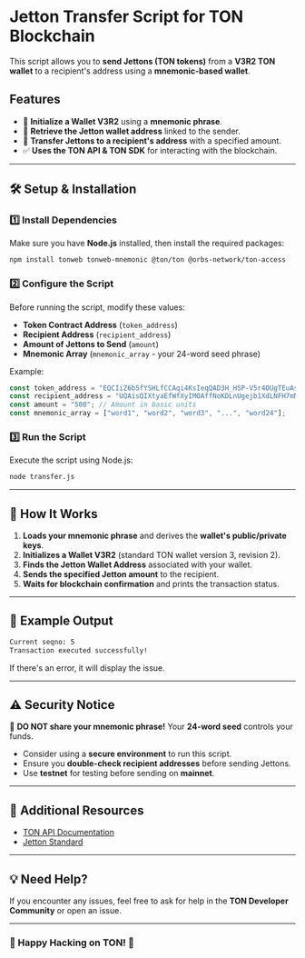 # Jetton Transfer Script for TON Blockchain

This script allows you to **send Jettons (TON tokens)** from a **V3R2 TON wallet** to a recipient's address using a **mnemonic-based wallet**.

## Features
- 🏦 **Initialize a Wallet V3R2** using a **mnemonic phrase**.
- 🔄 **Retrieve the Jetton wallet address** linked to the sender.
- 💸 **Transfer Jettons to a recipient's address** with a specified amount.
- ✅ **Uses the TON API & TON SDK** for interacting with the blockchain.

---

## 🛠️ Setup & Installation

### 1️⃣ Install Dependencies
Make sure you have **Node.js** installed, then install the required packages:

```sh
npm install tonweb tonweb-mnemonic @ton/ton @orbs-network/ton-access
```

### 2️⃣ Configure the Script
Before running the script, modify these values:

- **Token Contract Address** (`token_address`)
- **Recipient Address** (`recipient_address`)
- **Amount of Jettons to Send** (`amount`)
- **Mnemonic Array** (`mnemonic_array` - your 24-word seed phrase)

Example:
```javascript
const token_address = "EQCIiZ6b5fYSHLfCCAqi4KsIeqQAD3H_HSP-V5r4OUgTEuAs";
const recipient_address = "UQAisQIXtyaEfWfXyIMOAffNoKDLnUgejb1XdLNFH7mNDTVq";
const amount = "500"; // Amount in basic units
const mnemonic_array = ["word1", "word2", "word3", "...", "word24"];
```

### 3️⃣ Run the Script
Execute the script using Node.js:
```sh
node transfer.js
```

---

## 📝 How It Works

1. **Loads your mnemonic phrase** and derives the **wallet's public/private keys**.
2. **Initializes a Wallet V3R2** (standard TON wallet version 3, revision 2).
3. **Finds the Jetton Wallet Address** associated with your wallet.
4. **Sends the specified Jetton amount** to the recipient.
5. **Waits for blockchain confirmation** and prints the transaction status.

---

## 🚀 Example Output
```sh
Current seqno: 5
Transaction executed successfully!
```

If there's an error, it will display the issue.

---

## ⚠️ Security Notice
🔑 **DO NOT share your mnemonic phrase!** Your **24-word seed** controls your funds.

- Consider using a **secure environment** to run this script.
- Ensure you **double-check recipient addresses** before sending Jettons.
- Use **testnet** for testing before sending on **mainnet**.

---

## 📖 Additional Resources
- [TON API Documentation](https://ton.org/docs/)
- [Jetton Standard](https://github.com/ton-blockchain/TEPs/blob/master/text/0074-jettons.md)

---

## 💡 Need Help?
If you encounter any issues, feel free to ask for help in the **TON Developer Community** or open an issue.

---

### 🎉 Happy Hacking on TON! 🚀

